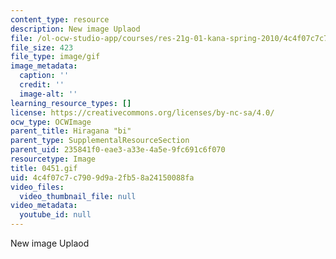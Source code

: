 ```yaml
---
content_type: resource
description: New image Uplaod
file: /ol-ocw-studio-app/courses/res-21g-01-kana-spring-2010/4c4f07c7c7909d9a2fb58a24150088fa_0451.gif
file_size: 423
file_type: image/gif
image_metadata:
  caption: ''
  credit: ''
  image-alt: ''
learning_resource_types: []
license: https://creativecommons.org/licenses/by-nc-sa/4.0/
ocw_type: OCWImage
parent_title: Hiragana "bi"
parent_type: SupplementalResourceSection
parent_uid: 235841f0-eae3-a33e-4a5e-9fc691c6f070
resourcetype: Image
title: 0451.gif
uid: 4c4f07c7-c790-9d9a-2fb5-8a24150088fa
video_files:
  video_thumbnail_file: null
video_metadata:
  youtube_id: null
---
```

New image Uplaod
